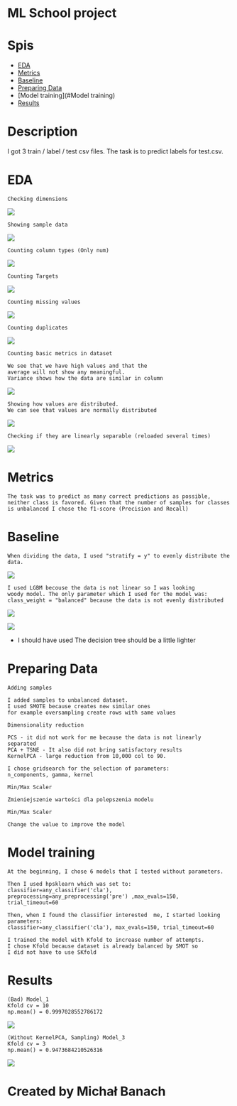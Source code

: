 ML School project
==============================

Spis
==============================
* [EDA](#EDA)
* [Metrics](#Metrics)
* [Baseline](#Baseline)
* [Preparing Data](#Preparing)
* [Model training](#Model training)
* [Results](#Results)

Description
==============================
I got 3 train / label / test csv files.
The task is to predict labels for test.csv.

EDA
==============================

```
Checking dimensions
```
![](visualizations/readme/shape_1.png)

```
Showing sample data
```
![](visualizations/readme/sample.png)

```
Counting column types (Only num)
```
![](visualizations/readme/types.png)

```
Counting Targets
```
![](visualizations/readme/labels.png)

```
Counting missing values
```
![](visualizations/readme/brak.png)

```
Counting duplicates
```
![](visualizations/readme/brak.png)

```
Counting basic metrics in dataset

We see that we have high values and that the 
average will not show any meaningful.
Variance shows how the data are similar in column
```
![](visualizations/readme/desc.png)

```
Showing how values are distributed.
We can see that values are normally distributed
```
![](visualizations/readme/plot_1.png)

```
Checking if they are linearly separable (reloaded several times)
```
![](visualizations/readme/corr.png)

Metrics
==============================
```
The task was to predict as many correct predictions as possible,
neither class is favored. Given that the number of samples for classes
is unbalanced I chose the f1-score (Precision and Recall)
```

Baseline
==============================
```
When dividing the data, I used "stratify = y" to evenly distribute the data.
```
![](visualizations/readme/testy.png)

```
I used LGBM becouse the data is not linear so I was looking
woody model. The only parameter which I used for the model was:
class_weight = "balanced" because the data is not evenly distributed
```
![](visualizations/readme/lgbm.png)

![](visualizations/readme/baseline.png)

* I should have used The decision tree should be a little lighter

Preparing Data
==============================
```
Adding samples

I added samples to unbalanced dataset.
I used SMOTE because creates new similar ones
for example oversampling create rows with same values
```
```
Dimensionality reduction

PCS - it did not work for me because the data is not linearly separated
PCA + TSNE - It also did not bring satisfactory results
KernelPCA - large reduction from 10,000 col to 90.

I chose gridsearch for the selection of parameters:
n_components, gamma, kernel
```

```
Min/Max Scaler

Zmieniejszenie wartości dla polepszenia modelu
```

```
Min/Max Scaler

Change the value to improve the model
```

Model training
==============================

```
At the beginning, I chose 6 models that I tested without parameters.

Then I used hpsklearn which was set to:
classifier=any_classifier('cla'), preprocessing=any_preprocessing('pre') ,max_evals=150, trial_timeout=60

Then, when I found the classifier interested  me, I started looking
parameters:
classifier=any_classifier('cla'), max_evals=150, trial_timeout=60

I trained the model with Kfold to increase number of attempts.
I chose Kfold because dataset is already balanced by SMOT so 
I did not have to use SKfold
```

Results
==============================
```
(Bad) Model_1
Kfold cv = 10
np.mean() = 0.9997028552786172
```
![](visualizations/finish_data_matrix.png)

```
(Without KernelPCA, Sampling) Model_3
Kfold cv = 3
np.mean() = 0.9473684210526316
```
![](visualizations/finish_data_matrix_3.png)

Created by Michał Banach
==============================


